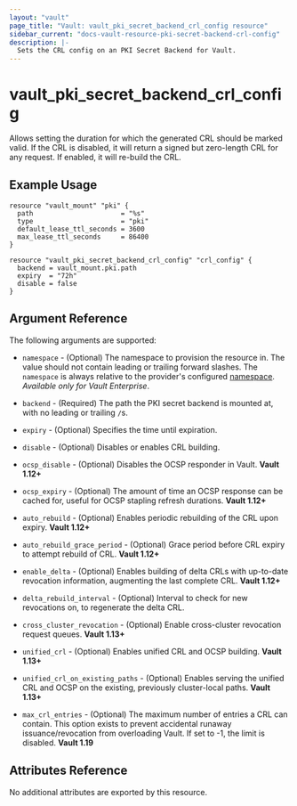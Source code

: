 ```yaml
---
layout: "vault"
page_title: "Vault: vault_pki_secret_backend_crl_config resource"
sidebar_current: "docs-vault-resource-pki-secret-backend-crl-config"
description: |-
  Sets the CRL config on an PKI Secret Backend for Vault.
---
```


# vault\_pki\_secret\_backend\_crl\_config

Allows setting the duration for which the generated CRL should be marked valid. If the CRL is disabled, it will return a signed but zero-length CRL for any request. If enabled, it will re-build the CRL.

## Example Usage

```hcl
resource "vault_mount" "pki" {
  path                      = "%s"
  type                      = "pki"
  default_lease_ttl_seconds = 3600
  max_lease_ttl_seconds     = 86400
}

resource "vault_pki_secret_backend_crl_config" "crl_config" {
  backend = vault_mount.pki.path
  expiry  = "72h"
  disable = false
}
```

## Argument Reference

The following arguments are supported:

* `namespace` - (Optional) The namespace to provision the resource in.
  The value should not contain leading or trailing forward slashes.
  The `namespace` is always relative to the provider's configured [namespace](/docs/providers/vault/index.html#namespace).
   *Available only for Vault Enterprise*.

* `backend` - (Required) The path the PKI secret backend is mounted at, with no leading or trailing `/`s.

* `expiry` - (Optional) Specifies the time until expiration.

* `disable` - (Optional) Disables or enables CRL building.

* `ocsp_disable` - (Optional) Disables the OCSP responder in Vault. **Vault 1.12+**

* `ocsp_expiry` - (Optional) The amount of time an OCSP response can be cached for, useful for OCSP stapling 
 refresh durations. **Vault 1.12+**

* `auto_rebuild` - (Optional) Enables periodic rebuilding of the CRL upon expiry. **Vault 1.12+**

* `auto_rebuild_grace_period` - (Optional) Grace period before CRL expiry to attempt rebuild of CRL. **Vault 1.12+**

* `enable_delta` - (Optional) Enables building of delta CRLs with up-to-date revocation information, 
 augmenting the last complete CRL.  **Vault 1.12+**

* `delta_rebuild_interval` - (Optional) Interval to check for new revocations on, to regenerate the delta CRL.

* `cross_cluster_revocation` - (Optional) Enable cross-cluster revocation request queues. **Vault 1.13+**

* `unified_crl` - (Optional) Enables unified CRL and OCSP building. **Vault 1.13+**

* `unified_crl_on_existing_paths` - (Optional) Enables serving the unified CRL and OCSP on the existing, previously
 cluster-local paths. **Vault 1.13+**

* `max_crl_entries` - (Optional) The maximum number of entries a CRL can contain. This option exists to prevent 
 accidental runaway issuance/revocation from overloading Vault. If set to -1, the limit is disabled. **Vault 1.19**

## Attributes Reference

No additional attributes are exported by this resource.
